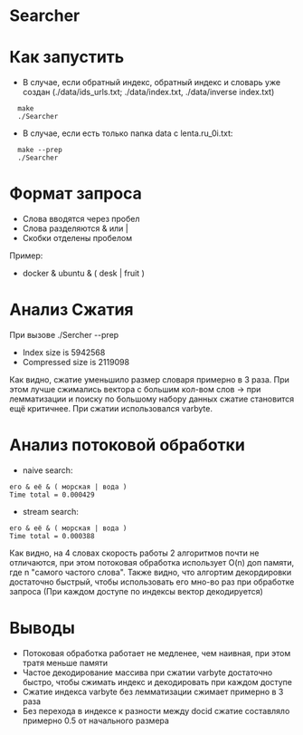 # Searcher

# Как запустить
- В случае, если обратный индекс, обратный индекс и словарь уже создан (./data/ids_urls.txt; ./data/index.txt, ./data/inverse index.txt)
```
  make
  ./Searcher
```
- В случае, если есть только папка data с lenta.ru_0i.txt:
```
  make --prep
  ./Searcher
```
# Формат запроса
- Слова вводятся через пробел
- Слова разделяются & или |
- Скобки отделены пробелом

Пример:
- docker & ubuntu & ( desk | fruit )


# Анализ Сжатия
При вызове ./Sercher --prep
- Index size is 5942568
- Compressed size is 2119098

Как видно, сжатие уменьшило размер словаря примерно в 3 раза. При этом лучше сжимались вектора с большим кол-вом слов -> при лемматизации
и поиску по большому набору данных сжатие становится ещё критичнее. При сжатии использовался varbyte.

# Анализ потоковой обработки
- naive search: 
```
его & её & ( морская | вода )
Time total = 0.000429
```
- stream search:
```
его & её & ( морская | вода )
Time total = 0.000388
```

Как видно, на 4 словах скорость работы 2 алгоритмов почти не отличаются, при этом потоковая обработка использует O(n) доп памяти, где n "самого частого слова".
Также видно, что алгортим декордировки достаточно быстрый, чтобы использовать его мно-во раз при обработке запроса (При каждом доступе по индексы вектор
декодируется)

# Выводы
  - Потоковая обработка работает не медленее, чем наивная, при этом тратя меньше памяти
  - Частое декодирование массива при сжатии varbyte достаточно быстро, чтобы сжимать индекс и декодировать при каждом доступе
  - Сжатие индекса varbyte без лемматизации сжимает примерно в 3 раза
  - Без перехода в индексе к разности между docid сжатие составляло примерно 0.5 от начального размера
